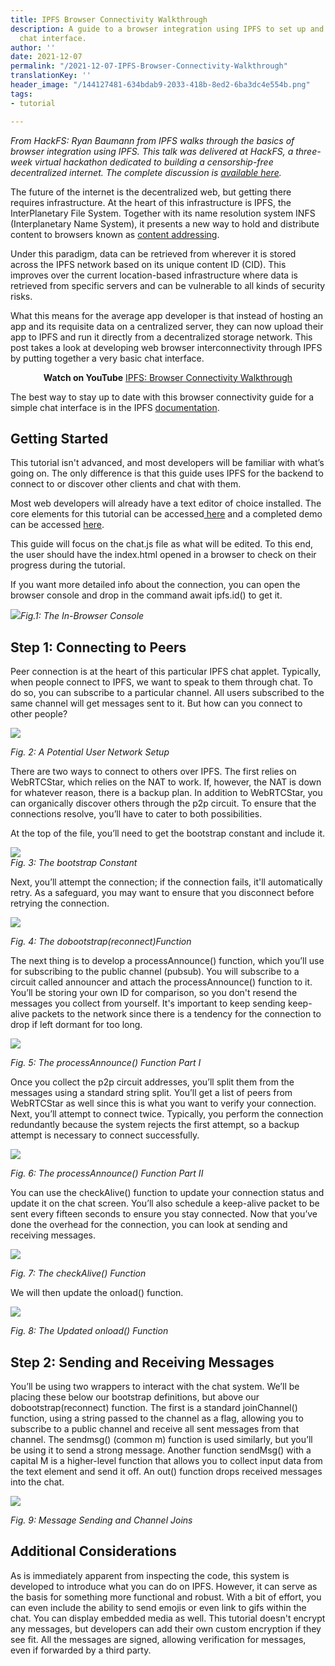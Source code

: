 ```yaml
---
title: IPFS Browser Connectivity Walkthrough
description: A guide to a browser integration using IPFS to set up and run a basic
  chat interface.
author: ''
date: 2021-12-07
permalink: "/2021-12-07-IPFS-Browser-Connectivity-Walkthrough"
translationKey: ''
header_image: "/144127481-634bdab9-2033-418b-8ed2-6ba3dc4e554b.png"
tags:
- tutorial

---
```

_From HackFS: Ryan Baumann from IPFS walks through the basics of browser integration using IPFS. This talk was delivered at HackFS, a three-week virtual hackathon dedicated to building a censorship-free decentralized internet. The complete discussion is_ [_available here_](https://www.youtube.com/watch?v=xZiN9dLvMoU&list=PLXzKMXK2aHh5iq_crvYF76EmPsZgcgLki&index=3)_._

The future of the internet is the decentralized web, but getting there requires infrastructure. At the heart of this infrastructure is IPFS, the InterPlanetary File System. Together with its name resolution system INFS (Interplanetary Name System), it presents a new way to hold and distribute content to browsers known as [content addressing](https://blog.ipfs.tech/2021-06-03-ipfs-filecoin-content-persistence/).

Under this paradigm, data can be retrieved from wherever it is stored across the IPFS network based on its unique content ID (CID). This improves over the current location-based infrastructure where data is retrieved from specific servers and can be vulnerable to all kinds of security risks.

What this means for the average app developer is that instead of hosting an app and its requisite data on a centralized server, they can now upload their app to IPFS and run it directly from a decentralized storage network. This post takes a look at developing web browser interconnectivity through IPFS by putting together a very basic chat interface.

<center><b>Watch on YouTube</b> <a href="https://www.youtube.com/watch?v=xZiN9dLvMoU&list=PLXzKMXK2aHh5iq_crvYF76EmPsZgcgLki&index=3">IPFS: Browser Connectivity Walkthrough</a></center>

The best way to stay up to date with this browser connectivity guide for a simple chat interface is in the IPFS [documentation](https://docs.ipfs.tech/how-to/create-simple-chat-app/).

## Getting Started

This tutorial isn't advanced, and most developers will be familiar with what’s going on. The only difference is that this guide uses IPFS for the backend to connect to or discover other clients and chat with them.

Most web developers will already have a text editor of choice installed. The core elements for this tutorial can be accessed[ here](https://workshop.thedisco.zone/) and a completed demo can be accessed [here](https://github.com/TheDiscordian/browser-ipfs-chat).

This guide will focus on the chat.js file as what will be edited. To this end, the user should have the index.html opened in a browser to check on their progress during the tutorial.

If you want more detailed info about the connection, you can open the browser console and drop in the command await ipfs.id() to get it.

![](../assets/ipfs-chat-tute-01.jpg)_Fig.1: The In-Browser Console_

## Step 1: Connecting to Peers

Peer connection is at the heart of this particular IPFS chat applet. Typically, when people connect to IPFS, we want to speak to them through chat. To do so, you can subscribe to a particular channel. All users subscribed to the same channel will get messages sent to it. But how can you connect to other people?

![](../assets/unnamed-1.png)

_Fig. 2: A Potential User Network Setup_

There are two ways to connect to others over IPFS. The first relies on WebRTCStar, which relies on the NAT to work. If, however, the NAT is down for whatever reason, there is a backup plan. In addition to WebRTCStar, you can organically discover others through the p2p circuit. To ensure that the connections resolve, you’ll have to cater to both possibilities.

At the top of the file, you’ll need to get the bootstrap constant and include it.

![](../assets/ipfs-chat-tute-02.jpg)  
_Fig. 3: The bootstrap Constant_

Next, you’ll attempt the connection; if the connection fails, it'll automatically retry. As a safeguard, you may want to ensure that you disconnect before retrying the connection.

![](../assets/ipfs-chat-tute-03.jpg)

_Fig. 4: The dobootstrap(reconnect)Function_

The next thing is to develop a processAnnounce() function, which you’ll use for subscribing to the public channel (pubsub). You will subscribe to a circuit called announcer and attach the processAnnounce() function to it. You’ll be storing your own ID for comparison, so you don't resend the messages you collect from yourself. It's important to keep sending keep-alive packets to the network since there is a tendency for the connection to drop if left dormant for too long.

![](../assets/ipfs-chat-tute-04.jpg)

_Fig. 5: The processAnnounce() Function Part I_

Once you collect the p2p circuit addresses, you’ll split them from the messages using a standard string split. You’ll get a list of peers from WebRTCStar as well since this is what you want to verify your connection. Next, you’ll attempt to connect twice. Typically, you perform the connection redundantly because the system rejects the first attempt, so a backup attempt is necessary to connect successfully.

![](../assets/ipfs-chat-tute-05.jpg)

_Fig. 6: The processAnnounce() Function Part II_

You can use the checkAlive() function to update your connection status and update it on the chat screen. You’ll also schedule a keep-alive packet to be sent every fifteen seconds to ensure you stay connected. Now that you’ve done the overhead for the connection, you can look at sending and receiving messages.

![](../assets/ipfs-chat-tute-06.jpg)

_Fig. 7: The checkAlive() Function_

We will then update the onload() function.

![](../assets/ipfs-chat-tute-07.jpg)

_Fig. 8: The Updated onload() Function_

## Step 2: Sending and Receiving Messages

You’ll be using two wrappers to interact with the chat system. We’ll be placing these below our bootstrap definitions, but above our dobootstrap(reconnect) function. The first is a standard joinChannel() function, using a string passed to the channel as a flag, allowing you to subscribe to a public channel and receive all sent messages from that channel. The sendmsg() (common m) function is used similarly, but you’ll be using it to send a strong message. Another function sendMsg() with a capital M is a higher-level function that allows you to collect input data from the text element and send it off. An out() function drops received messages into the chat.

![](../assets/ipfs-chat-tute-08.jpg)

_Fig. 9: Message Sending and Channel Joins_

## Additional Considerations

As is immediately apparent from inspecting the code, this system is developed to introduce what you can do on IPFS. However, it can serve as the basis for something more functional and robust. With a bit of effort, you can even include the ability to send emojis or even link to gifs within the chat. You can display embedded media as well. This tutorial doesn't encrypt any messages, but developers can add their own custom encryption if they see fit. All the messages are signed, allowing verification for messages, even if forwarded by a third party.
